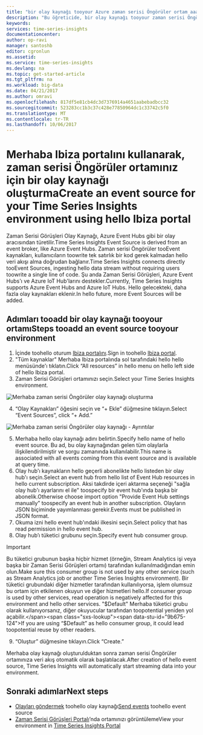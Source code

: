 ```yaml
---
title: "bir olay kaynağı tooyour Azure zaman serisi Öngörüler ortam aaaAdd | Microsoft Docs"
description: "Bu öğreticide, bir olay kaynağı tooyour zaman serisi Öngörüler ortama bağlanma"
keywords: 
services: time-series-insights
documentationcenter: 
author: op-ravi
manager: santoshb
editor: cgronlun
ms.assetid: 
ms.service: time-series-insights
ms.devlang: na
ms.topic: get-started-article
ms.tgt_pltfrm: na
ms.workload: big-data
ms.date: 04/21/2017
ms.author: omravi
ms.openlocfilehash: 817df5e81cb4dc3d7376914a4651aabebadbcc32
ms.sourcegitcommit: 523283cc1b3c37c428e77850964dc1c33742c5f0
ms.translationtype: MT
ms.contentlocale: tr-TR
ms.lasthandoff: 10/06/2017
---
```

# <a name="create-an-event-source-for-your-time-series-insights-environment-using-hello-ibiza-portal"></a><span data-ttu-id="9b675-103">Merhaba Ibiza portalını kullanarak, zaman serisi Öngörüler ortamınız için bir olay kaynağı oluşturma</span><span class="sxs-lookup"><span data-stu-id="9b675-103">Create an event source for your Time Series Insights environment using hello Ibiza portal</span></span>

<span data-ttu-id="9b675-104">Zaman Serisi Görüşleri Olay Kaynağı, Azure Event Hubs gibi bir olay aracısından türetilir.</span><span class="sxs-lookup"><span data-stu-id="9b675-104">Time Series Insights Event Source is derived from an event broker, like Azure Event Hubs.</span></span> <span data-ttu-id="9b675-105">Zaman serisi Öngörüler tooEvent kaynakları, kullanıcıların toowrite tek satırlık bir kod gerek kalmadan hello veri akışı alma doğrudan bağlanır.</span><span class="sxs-lookup"><span data-stu-id="9b675-105">Time Series Insights connects directly tooEvent Sources, ingesting hello data stream without requiring users toowrite a single line of code.</span></span> <span data-ttu-id="9b675-106">Şu anda Zaman Serisi Görüşleri, Azure Event Hubs'ı ve Azure IoT Hub'larını destekler.</span><span class="sxs-lookup"><span data-stu-id="9b675-106">Currently, Time Series Insights supports Azure Event Hubs and Azure IoT Hubs.</span></span> <span data-ttu-id="9b675-107">Hello gelecekteki, daha fazla olay kaynakları eklenir.</span><span class="sxs-lookup"><span data-stu-id="9b675-107">In hello future, more Event Sources will be added.</span></span>

## <a name="steps-tooadd-an-event-source-tooyour-environment"></a><span data-ttu-id="9b675-108">Adımları tooadd bir olay kaynağı tooyour ortamı</span><span class="sxs-lookup"><span data-stu-id="9b675-108">Steps tooadd an event source tooyour environment</span></span>

1.  <span data-ttu-id="9b675-109">İçinde toohello oturum [Ibiza portalını](https://portal.azure.com).</span><span class="sxs-lookup"><span data-stu-id="9b675-109">Sign in toohello [Ibiza portal](https://portal.azure.com).</span></span>
2.  <span data-ttu-id="9b675-110">"Tüm kaynaklar" Merhaba Ibiza portalında sol tarafındaki hello hello menüsünde'ı tıklatın.</span><span class="sxs-lookup"><span data-stu-id="9b675-110">Click “All resources” in hello menu on hello left side of hello Ibiza portal.</span></span>
3.  <span data-ttu-id="9b675-111">Zaman Serisi Görüşleri ortamınızı seçin.</span><span class="sxs-lookup"><span data-stu-id="9b675-111">Select your Time Series Insights environment.</span></span>

  ![Merhaba zaman serisi Öngörüler olay kaynağı oluşturma](media/add-event-source/getstarted-create-event-source-1.png)

4.  <span data-ttu-id="9b675-113">“Olay Kaynakları” öğesini seçin ve “+ Ekle” düğmesine tıklayın.</span><span class="sxs-lookup"><span data-stu-id="9b675-113">Select “Event Sources”, click “+ Add.”</span></span>

  ![Merhaba zaman serisi Öngörüler olay kaynağı - Ayrıntılar](media/add-event-source/getstarted-create-event-source-2.png)

5.  <span data-ttu-id="9b675-115">Merhaba hello olay kaynağı adını belirtin.</span><span class="sxs-lookup"><span data-stu-id="9b675-115">Specify hello name of hello event source.</span></span> <span data-ttu-id="9b675-116">Bu ad, bu olay kaynağından gelen tüm olaylarla ilişkilendirilmiştir ve sorgu zamanında kullanılabilir.</span><span class="sxs-lookup"><span data-stu-id="9b675-116">This name is associated with all events coming from this event source and is available at query time.</span></span>
6.  <span data-ttu-id="9b675-117">Olay hub'ı kaynakların hello geçerli abonelikte hello listeden bir olay hub'ı seçin.</span><span class="sxs-lookup"><span data-stu-id="9b675-117">Select an event hub from hello list of Event Hub resources in hello current subscription.</span></span> <span data-ttu-id="9b675-118">Aksi takdirde içeri aktarma seçeneği "sağla olay hub'ı ayarlarını el ile" toospecify bir event hub'ında başka bir abonelik.</span><span class="sxs-lookup"><span data-stu-id="9b675-118">Otherwise choose import option "Provide Event Hub settings manually” toospecify an event hub in another subscription.</span></span> <span data-ttu-id="9b675-119">Olayların JSON biçiminde yayımlanması gerekir.</span><span class="sxs-lookup"><span data-stu-id="9b675-119">Events must be published in JSON format.</span></span>
7.  <span data-ttu-id="9b675-120">Okuma izni hello event hub'ındaki ilkesini seçin.</span><span class="sxs-lookup"><span data-stu-id="9b675-120">Select policy that has read permission in hello event hub.</span></span>
8.  <span data-ttu-id="9b675-121">Olay hub’ı tüketici grubunu seçin.</span><span class="sxs-lookup"><span data-stu-id="9b675-121">Specify event hub consumer group.</span></span>

  > [!IMPORTANT]
  > <span data-ttu-id="9b675-122">Bu tüketici grubunun başka hiçbir hizmet (örneğin, Stream Analytics işi veya başka bir Zaman Serisi Görüşleri ortamı) tarafından kullanılmadığından emin olun.</span><span class="sxs-lookup"><span data-stu-id="9b675-122">Make sure this consumer group is not used by any other service (such as Stream Analytics job or another Time Series Insights environment).</span></span> <span data-ttu-id="9b675-123">Bir tüketici grubundaki diğer hizmetler tarafından kullanılıyorsa, işlem olumsuz bu ortam için etkilenen okuyun ve diğer hizmetleri hello.</span><span class="sxs-lookup"><span data-stu-id="9b675-123">If consumer group is used by other services, read operation is negatively affected for this environment and hello other services.</span></span> <span data-ttu-id="9b675-124">"$Default" Merhaba tüketici grubu olarak kullanıyorsanız, diğer okuyucular tarafından toopotential yeniden yol açabilir.</span><span class="sxs-lookup"><span data-stu-id="9b675-124">If you are using “$Default” as hello consumer group, it could lead toopotential reuse by other readers.</span></span>

9.  <span data-ttu-id="9b675-125">“Oluştur” düğmesine tıklayın.</span><span class="sxs-lookup"><span data-stu-id="9b675-125">Click “Create.”</span></span>

<span data-ttu-id="9b675-126">Merhaba olay kaynağı oluşturulduktan sonra zaman serisi Öngörüler ortamınıza veri akış otomatik olarak başlatılacak.</span><span class="sxs-lookup"><span data-stu-id="9b675-126">After creation of hello event source, Time Series Insights will automatically start streaming data into your environment.</span></span>

## <a name="next-steps"></a><span data-ttu-id="9b675-127">Sonraki adımlar</span><span class="sxs-lookup"><span data-stu-id="9b675-127">Next steps</span></span>

* <span data-ttu-id="9b675-128">[Olayları göndermek](time-series-insights-send-events.md) toohello olay kaynağı</span><span class="sxs-lookup"><span data-stu-id="9b675-128">[Send events](time-series-insights-send-events.md) toohello event source</span></span>
* <span data-ttu-id="9b675-129">[Zaman Serisi Görüşleri Portalı](https://insights.timeseries.azure.com)’nda ortamınızı görüntüleme</span><span class="sxs-lookup"><span data-stu-id="9b675-129">View your environment in [Time Series Insights Portal](https://insights.timeseries.azure.com)</span></span>
